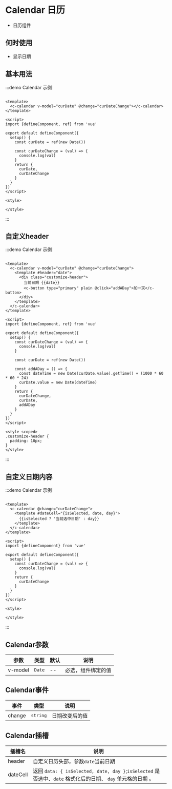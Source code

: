 # Calendar 日历

+ 日历组件

## 何时使用

+ 显示日期

## 基本用法

:::demo Calendar 示例

```vue

<template>
  <c-calendar v-model="curDate" @change="curDateChange"></c-calendar>
</template>

<script>
import {defineComponent, ref} from 'vue'

export default defineComponent({
  setup() {
    const curDate = ref(new Date())

    const curDateChange = (val) => {
      console.log(val)
    }
    return {
      curDate,
      curDateChange
    }
  }
})
</script>

<style>

</style>
```

:::

## 自定义header

:::demo Calendar 示例

```vue

<template>
  <c-calendar v-model="curDate" @change="curDateChange">
    <template #header="date">
      <div class="customize-header">
        当前日期 {{date}}
        <c-button type="primary" plain @click="addADay">加一天</c-button>
      </div>
    </template>
  </c-calendar>
</template>

<script>
import {defineComponent, ref} from 'vue'

export default defineComponent({
  setup() {
    const curDateChange = (val) => {
      console.log(val)
    }

    const curDate = ref(new Date())

    const addADay = () => {
      const dateTime = new Date(curDate.value).getTime() + (1000 * 60 * 60 * 24)
      curDate.value = new Date(dateTime)
    }
    return {
      curDateChange,
      curDate,
      addADay
    }
  }
})
</script>

<style scoped>
.customize-header {
  padding: 10px;
}
</style>
```

:::

## 自定义日期内容

:::demo Calendar 示例

```vue

<template>
  <c-calendar @change="curDateChange">
    <template #dateCell="{isSelected, date, day}">
      {{isSelected ? '当前选中日期' : day}}
    </template>
  </c-calendar>
</template>

<script>
import {defineComponent} from 'vue'

export default defineComponent({
  setup() {
    const curDateChange = (val) => {
      console.log(val)
    }
    return {
      curDateChange
    }
  }
})
</script>

<style>

</style>
```

:::

## Calendar参数

| 参数 | 类型         | 默认 | 说明 |
| ---- |------------| ---- | ---- |
| v-model | `Date` | -- |  必选，组件绑定的值 |

## Calendar事件

| 事件 | 类型 | 说明 |
| ---- | ---- | ---- |
| change |  `string` |   日期改变后的值   |

## Calendar插槽

| 插槽名 | 说明 |
| ---- | -- |
| header | 自定义日历头部，参数`date`当前日期 |
| dateCell | 返回 `data: { isSelected, date, day }`;`isSelected` 是否选中、`date` 格式化后的日期、 `day` 单元格的日期 。 |
